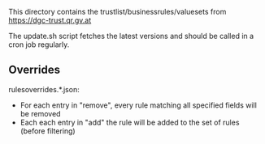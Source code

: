 This directory contains the trustlist/businessrules/valuesets from
https://dgc-trust.qr.gv.at

The update.sh script fetches the latest versions and should be called
in a cron job regularly.

## Overrides

rulesoverrides.*.json:

* For each entry in "remove", every rule matching all specified fields will be removed
* Each each entry in "add" the rule will be added to the set of rules (before filtering)